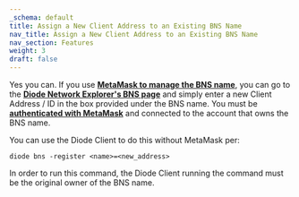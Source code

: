 ```yaml
---
_schema: default
title: Assign a New Client Address to an Existing BNS Name
nav_title: Assign a New Client Address to an Existing BNS Name
nav_section: Features
weight: 3
draft: false
---
```

Yes you can. If you use <a href="https://support.diode.io/article/2bzhaehdp2" target="_blank" rel="noopener"><strong>MetaMask to manage the BNS name</strong></a>, you can go to the <a href="https://diode.io/prenet/#/dns" target="_blank" rel="noopener"><strong>Diode Network Explorer's BNS page</strong></a> and simply enter a new Client Address / ID in the box provided under the BNS name. You must be <a href="https://support.diode.io/article/uec3mloh9z" target="_blank" rel="noopener"><strong>authenticated with MetaMask</strong></a> and connected to the account that owns the BNS name.

You can use the Diode Client to do this without MetaMask per:

`diode bns -register <name>=<new_address>`

In order to run this command, the Diode Client running the command must be the original owner of the BNS name.